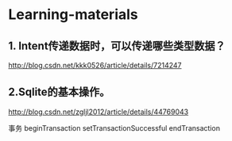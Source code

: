 # Learning-materials

## 1. Intent传递数据时，可以传递哪些类型数据？
http://blog.csdn.net/kkk0526/article/details/7214247


## 2.Sqlite的基本操作。
http://blog.csdn.net/zgljl2012/article/details/44769043

事务 beginTransaction  setTransactionSuccessful  endTransaction
